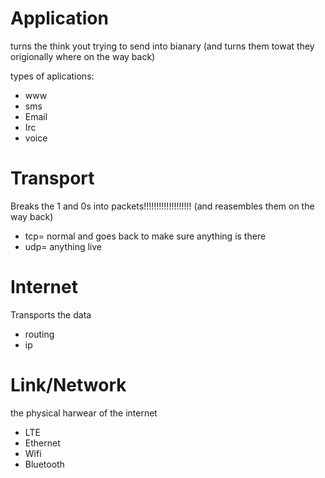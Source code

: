 # Application

turns the think yout trying to send into bianary (and turns them towat they origionally where on the way back)

types of aplications:

- www
- sms
- Email
- Irc
- voice

# Transport

Breaks the 1 and 0s into packets!!!!!!!!!!!!!!!!!!! (and reasembles them on the way back)

- tcp= normal and goes back to make sure anything is there
- udp= anything live

# Internet

Transports the data

- routing
- ip

# Link/Network

the physical harwear of the internet

- LTE
- Ethernet
- Wifi
- Bluetooth


